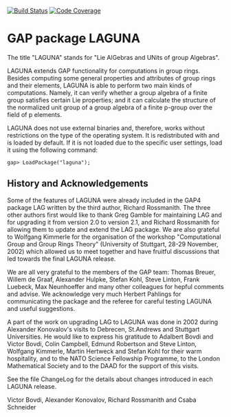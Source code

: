 [![Build Status](https://travis-ci.com/gap-packages/laguna.svg?branch=master)](https://travis-ci.com/gap-packages/laguna)
[![Code Coverage](https://codecov.io/github/gap-packages/laguna/coverage.svg?branch=master&token=)](https://codecov.io/gh/gap-packages/laguna)

# GAP package LAGUNA

The  title  "LAGUNA"   stands  for  "Lie  AlGebras  and  UNits  of  group
Algebras". 

LAGUNA  extends  GAP  functionality  for  computations  in  group  rings.
Besides  computing some general  properties and attributes of group rings 
and  their  elements,  LAGUNA  is  able  to  perform  two  main  kinds of
computations.  Namely,  it can verify whether a group algebra of a finite 
group  satisfies  certain  Lie  properties;  and  it  can  calculate  the 
structure  of the  normalized unit group  of a group algebra  of a finite 
p-group over the field of p elements. 

LAGUNA  does not  use  external binaries  and,  therefore,  works without
restrictions  on the type  of the  operating system.  It is redistributed
with and is loaded by default. If it is not loaded due to the specific 
user settings, load it using the following command:

    gap> LoadPackage("laguna");


## History and Acknowledgements

Some of the features of  LAGUNA were already included in the GAP4 package
LAG  written  by the third  author,  Richard Rossmanith.  The three other
authors first would like to thank Greg Gamble for maintaining LAG and for
upgrading it from version 2.0 to version 2.1,  and Richard Rossmanith for 
allowing them to update and extend the LAG package.  We are also grateful 
to Wolfgang Kimmerle for the organisation of the workshop  "Computational 
Group and Group Rings Theory"  (University of Stuttgart,  28-29 November, 
2002)  which allowed us  to meet together  and have  fruitful discussions 
that led towards the final LAGUNA release.

We are all very grateful to the members of the GAP team:  Thomas  Breuer,
Willem  de Graaf,  Alexander  Hulpke,  Stefan Kohl,  Steve Linton,  Frank
Luebeck,  Max Neunhoeffer  and many other colleagues  for hepful comments
and advise. We acknowledge very much  Herbert Pahlings  for communicating 
the  package  and  the  referee  for careful testing  LAGUNA  and  useful 
suggestions.

A part of the work on upgrading LAG  to  LAGUNA was  done  in 2002 during
Alexander  Konovalov's  visits  to  Debrecen,  St.Andrews  and  Stuttgart 
Universities.  He would like to express his gratitude  to  Adalbert Bovdi
and  Victor Bovdi,  Colin  Campbell,  Edmund Robertson and  Steve Linton,
Wolfgang  Kimmerle,  Martin  Hertweck  and  Stefan  Kohl  for  their warm
hospitality, and to the NATO Science Fellowship Programme, to the  London
Mathematical Society and to the DAAD for the support of this visits.

See the file ChangeLog  for the details about changes  introduced in each 
LAGUNA release.


Victor Bovdi, Alexander Konovalov, Richard Rossmanith and Csaba Schneider
